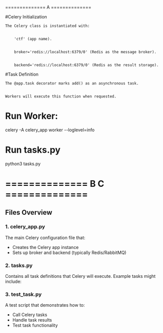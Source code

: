 ============== A ==============


#Celery Initialization


    The Celery class is instantiated with:


        'ctf' (app name).


        broker='redis://localhost:6379/0' (Redis as the message broker).


        backend='redis://localhost:6379/0' (Redis as the result storage).
       


#Task Definition


    The @app.task decorator marks add() as an asynchronous task.


    Workers will execute this function when requested.
   
   
# Run Worker:
celery -A celery_app worker --loglevel=info


# Run tasks.py
python3 tasks.py


# ============== B C ==============




## Files Overview


### 1. celery_app.py
The main Celery configuration file that:
- Creates the Celery app instance
- Sets up broker and backend (typically Redis/RabbitMQ)


### 2. tasks.py
Contains all task definitions that Celery will execute. Example tasks might include:




### 3. test_task.py
A test script that demonstrates how to:
- Call Celery tasks
- Handle task results
- Test task functionality





